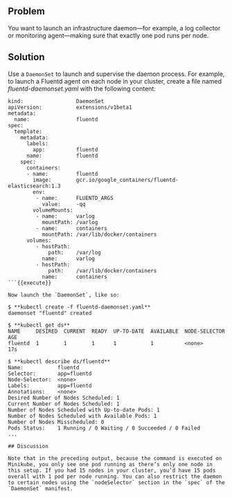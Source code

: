 ## Problem

You want to launch an infrastructure daemon—​for example, a log collector or monitoring agent—​making sure that exactly one pod runs per node.

## Solution

Use a `DaemonSet` to launch and supervise the daemon process. For example, to launch a Fluentd agent on each node in your cluster, create a file named _fluentd-daemonset.yaml_ with the following content:

```
kind:                 DaemonSet
apiVersion:           extensions/v1beta1
metadata:
  name:               fluentd
spec:
  template:
    metadata:
      labels:
        app:          fluentd
      name:           fluentd
    spec:
      containers:
      - name:         fluentd
        image:        gcr.io/google_containers/fluentd-elasticsearch:1.3
        env:
         - name:      FLUENTD_ARGS
           value:     -qq
        volumeMounts:
         - name:      varlog
           mountPath: /varlog
         - name:      containers
           mountPath: /var/lib/docker/containers
      volumes:
         - hostPath:
             path:    /var/log
           name:      varlog
         - hostPath:
             path:    /var/lib/docker/containers
           name:      containers
```{{execute}}

Now launch the `DaemonSet`, like so:

$ **kubectl create -f fluentd-daemonset.yaml**
daemonset "fluentd" created

$ **kubectl get ds**
NAME     DESIRED  CURRENT  READY  UP-TO-DATE  AVAILABLE  NODE-SELECTOR  AGE
fluentd  1        1        1      1           1          <none>         17s

$ **kubectl describe ds/fluentd**
Name:           fluentd
Selector:       app=fluentd
Node-Selector:  <none>
Labels:         app=fluentd
Annotations:    <none>
Desired Number of Nodes Scheduled: 1
Current Number of Nodes Scheduled: 1
Number of Nodes Scheduled with Up-to-date Pods: 1
Number of Nodes Scheduled with Available Pods: 1
Number of Nodes Misscheduled: 0
Pods Status:    1 Running / 0 Waiting / 0 Succeeded / 0 Failed
...

## Discussion

Note that in the preceding output, because the command is executed on Minikube, you only see one pod running as there’s only one node in this setup. If you had 15 nodes in your cluster, you’d have 15 pods overall with 1 pod per node running. You can also restrict the daemon to certain nodes using the `nodeSelector` section in the `spec` of the `DaemonSet` manifest.